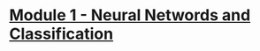 # [Module 1 - Neural Networds and Classification](https://courses.opencv.org/courses/course-v1:Advanced-Vision-Applications+Deep-Learning+Transformers/course/#:~:text=Introduction-,Module,-1%20%2D%20Neural%20Networks)

